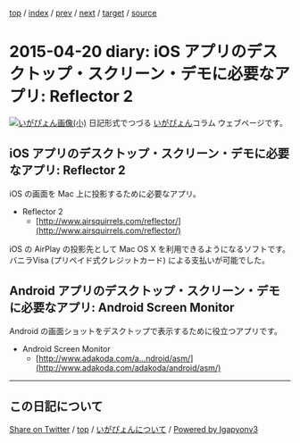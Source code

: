 [top](../index.html) 
 / [index](index.html) 
 / [prev](ig150418.html) 
 / [next](ig150421.html) 
 / [target](https://igapyon.github.io/diary/2015/ig150420.html) 
 / [source](https://github.com/igapyon/diary/blob/master/2015/ig150420.src.md) 

2015-04-20 diary: iOS アプリのデスクトップ・スクリーン・デモに必要なアプリ: Reflector 2
=====================================================================================================
[![いがぴょん画像(小)](https://igapyon.github.io/diary/images/iga200306s.jpg "いがぴょん")](https://igapyon.github.io/diary/memo/memoigapyon.html) 日記形式でつづる [いがぴょん](https://igapyon.github.io/diary/memo/memoigapyon.html)コラム ウェブページです。

## iOS アプリのデスクトップ・スクリーン・デモに必要なアプリ: Reflector 2

iOS の画面を Mac 上に投影するために必要なアプリ。

* Reflector 2
  * [http://www.airsquirrels.com/reflector/](http://www.airsquirrels.com/reflector/)

iOS の AirPlay の投影先として Mac OS X を利用できるようになるソフトです。バニラVisa (プリペイド式クレジットカード) による支払いが可能でした。


## Android アプリのデスクトップ・スクリーン・デモに必要なアプリ: Android Screen Monitor

Android の画面ショットをデスクトップで表示するために役立つアプリです。

* Android Screen Monitor
  * [http://www.adakoda.com/a...ndroid/asm/](http://www.adakoda.com/adakoda/android/asm/)


----------------------------------------------------------------------------------------------------

## この日記について

[Share on Twitter](https://twitter.com/intent/tweet?hashtags=igapyon%2Cdiary%2C%E3%81%84%E3%81%8C%E3%81%B4%E3%82%87%E3%82%93&text=iOS+%E3%82%A2%E3%83%97%E3%83%AA%E3%81%AE%E3%83%87%E3%82%B9%E3%82%AF%E3%83%88%E3%83%83%E3%83%97%E3%83%BB%E3%82%B9%E3%82%AF%E3%83%AA%E3%83%BC%E3%83%B3%E3%83%BB%E3%83%87%E3%83%A2%E3%81%AB%E5%BF%85%E8%A6%81%E3%81%AA%E3%82%A2%E3%83%97%E3%83%AA%3A+Reflector+2&url=https%3A%2F%2Figapyon.github.io%2Fdiary%2F2015%2Fig150420.html) / [top](../index.html) / [いがぴょんについて](https://igapyon.github.io/diary/memo/memoigapyon.html) / [Powered by Igapyonv3](https://github.com/igapyon/igapyonv3)
